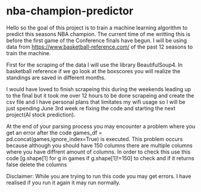 # nba-champion-predictor
Hello so the goal of this project is to train a machine learning algorithm to predict this seasons NBA champion.
The current time of me writting this is before the first game of the Conference finals have begun.
I will be using data from https://www.basketball-reference.com/ of the past 12 seasons to train the machine.


First for the scraping of the data I will use the library BeautifulSoup4. In basketball reference if we go look at the boxscores you will realize the standings are saved in different months.

I would have loved to finish scrapeing this during the weekends leading up to the final but it took me over 12 hours to be done scrapeing and create the csv file and I have personal plans that limitates my wifi usage so I will be just spending June 3rd week re fixing the code and starting the next project(AI stock prediction).




At the end of your parsing process you may encounter a problem where you get an error after the code games_df = pd.concat(games,ignore_index=True) is executed. This problem occurs because although you should have 150 columns there are multiple columns where you have diffrent amount of columns. In order to check this use this code [g.shape[1] for g in games if g.shape[1]!=150] to check and if it returns false delete the columns

Disclaimer: While you are trying to run this code you may get errors. I have realised if you run it again it may run normally.
